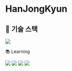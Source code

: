 # HanJongKyun

## 🚀 기술 스택
<div align="left">  
  <img src="https://img.shields.io/badge/Java-007396?style=for-the-badge&logo=java&logoColor=white">  
</div>  

📚 Learning  

<div align="left">  
  <img src="https://img.shields.io/badge/HTML-E34F26?style=for-the-badge&logo=html5&logoColor=white">  
  <img src="https://img.shields.io/badge/CSS-1572B6?style=for-the-badge&logo=css3&logoColor=white">  
  <img src="https://img.shields.io/badge/JavaScript-F7DF1E?style=for-the-badge&logo=javascript&logoColor=black">  
  <img src="https://img.shields.io/badge/React-61DAFB?style=for-the-badge&logo=react&logoColor=black">  
</div>
